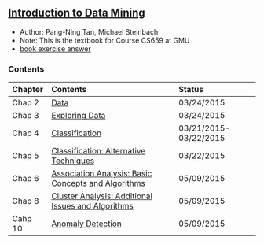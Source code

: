 ## [Introduction to Data Mining](http://www.amazon.com/Introduction-Data-Mining-Pang-Ning-Tan/dp/0321321367)

- Author: Pang-Ning Tan, Michael Steinbach
- Note: This is the textbook for Course CS659 at GMU
- [book exercise answer](http://bayanbox.ir/view/2627688347011855619/IntroductiontoDataMing.pdf)

### Contents

|Chapter| Contents| Status|
|:---|:----|:----|
|Chap 2| [Data](file/chap2.md)|03/24/2015|
|Chap 3| [Exploring Data](file/chap3.md)| 03/24/2015|
|Chap 4| [Classification](file/chap4.md)| 03/21/2015-03/22/2015|
|Chap 5| [Classification: Alternative Techniques](file/chap5.md)| 03/22/2015|
|Chap 6| [Association Analysis: Basic Concepts and Algorithms](file/chap6.md)|05/09/2015|
|Chap 8| [Cluster Analysis: Additional Issues and Algorithms](file/chap8.md)| 05/09/2015|
|Cahp 10| [Anomaly Detection](file/chap8.md)|05/09/2015|
